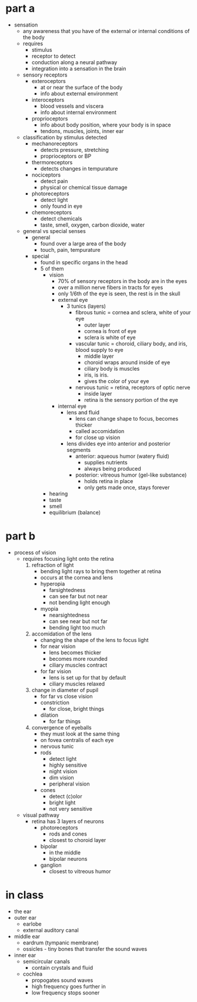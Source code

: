 # part a
- sensation 
  - any awareness that you have of the external or internal conditions of the body
  - requires
    - stimulus
    - receptor to detect
    - conduction along a neural pathway
    - integration into a sensation in the brain
  - sensory receptors
    - exteroceptors
      - at or near the surface of the body
      - info about external environment
    - interoceptors
      - blood vessels and viscera
      - info about internal environment
    - proprioceptors
      - info about body position, where your body is in space
      - tendons, muscles, joints, inner ear
  - classification by stimulus detected
    - mechanoreceptors
      - detects pressure, stretching
      - proprioceptors or BP
    - thermoreceptors
      - detects changes in tempurature
    - nociceptors
      - detect pain
      - physical or chemical tissue damage
    - photoreceptors
      - detect light
      - only found in eye
    - chemoreceptors
      - detect chemicals
      - taste, smell, oxygen, carbon dioxide, water
  - general vs special senses
    - general
      - found over a large area of the body
      - touch, pain, tempurature
    - special
      - found in specific organs in the head
      - 5 of them
        - vision
          - 70% of sensory receptors in the body are in the eyes
          - over a million nerve fibers in tracts for eyes
          - only 1/6th of the eye is seen, the rest is in the skull
          - external eye
            - 3 tunics (layers)
              - fibrous tunic = cornea and sclera, white of your eye
                - outer layer
                - cornea is front of eye
                - sclera is white of eye
              - vascular tunic = choroid, ciliary body, and iris, blood supply to eye
                - middle layer
                - choroid wraps around inside of eye
                - ciliary body is muscles
                - iris, is iris.
                - gives the color of your eye
              - nervous tunic = retina, receptors of optic nerve
                - inside layer
                - retina is the sensory portion of the eye
          - internal eye
            - lens and fluid
              - lens can change shape to focus, becomes thicker
              - called accomidation
              - for close up vision
            - lens divides eye into anterior and posterior segments
              - anterior: aqueous humor (watery fluid)
                - supplies nutrients
                - always being produced
              - posterior: vitreous humor (gel-like substance)
                - holds retina in place
                - only gets made once, stays forever
        - hearing
        - taste
        - smell
        - equilibrium (balance)
# part b
- process of vision
  - requires focusing light onto the retina
    1. refraction of light
       - bending light rays to bring them together at retina
       - occurs at the cornea and lens
       - hyperopia
         - farsightedness
         - can see far but not near
         - not bending light enough
       - myopia
         - nearsightedness
         - can see near but not far
         - bending light too much
    2. accomidation of the lens
       - changing the shape of the lens to focus light
       - for near vision
         - lens becomes thicker
         - becomes more rounded
         - ciliary muscles contract
       - for far vision
         - lens is set up for that by default
         - ciliary muscles relaxed
    3. change in diameter of pupil
       - for far vs close vision
       - constriction
         - for close, bright things
       - dilation
         - for far things
    4. convergence of eyeballs
       - they must look at the same thing
       - on fovea centralis of each eye
       - nervous tunic
       - rods
         - detect light
         - highly sensitive
         - night vision
         - dim vision
         - peripheral vision
       - cones
         - detect (c)olor
         - bright light
         - not very sensitive
  - visual pathway
    - retina has 3 layers of neurons
      - photoreceptors
        - rods and cones
        - closest to choroid layer
      - bipolar
        - in the middle
        - bipolar neurons
      - ganglion
        - closest to vitreous humor
# in class
- the ear
- outer ear
  - earlobe 
  - external auditory canal
- middle ear
  - eardrum (tympanic membrane)
  - ossicles - tiny bones that transfer the sound waves
- inner ear
  - semicircular canals
    - contain crystals and fluid
  - cochlea
    - propogates sound waves
    - high frequency goes further in
    - low frequency stops sooner